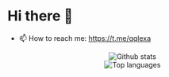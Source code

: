 # Hi there 👋

- 📫 How to reach me: https://t.me/qqlexa

<p align=center>
  <img alt="Github stats" src="https://github-readme-stats.vercel.app/api?username=qqlexa&show_icons=true&count_private=true" />
  <br /><img alt="Top languages" src="https://github-readme-stats.vercel.app/api/top-langs/?username=qqlexa&card_width=495" />
 </p>

<!--
**qqlexa/qqlexa** is a ✨ _special_ ✨ repository because its `README.md` (this file) appears on your GitHub profile.

Here are some ideas to get you started:

- 🔭 I’m currently working on ...
- 🌱 I’m currently learning ...
- 👯 I’m looking to collaborate on ...
- 🤔 I’m looking for help with ...
- 💬 Ask me about ...
- 📫 How to reach me: ...
- 😄 Pronouns: ...
- ⚡ Fun fact: ...
-->
